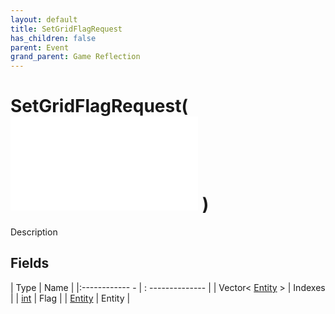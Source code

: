 ```yaml
---
layout: default
title: SetGridFlagRequest
has_children: false
parent: Event
grand_parent: Game Reflection
---
```

# SetGridFlagRequest( ![ EntityEventBase ](game-reflection/events/entity_event_base.md) )
Description 

## Fields
| Type | Name |
|:------------ - | : -------------- |
| Vector< [Entity](game-reflection/classes/entity.md) > | Indexes |
| [int](game-reflection/enums/int.md) | Flag |
| [Entity](game-reflection/classes/entity.md) | Entity |
